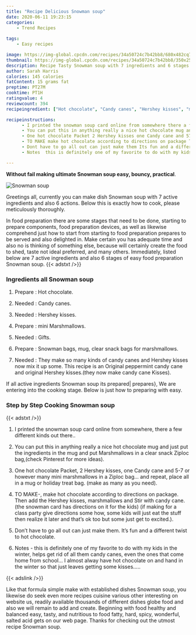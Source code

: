 ```yaml
---
title: "Recipe Delicious Snowman soup"
date: 2020-06-11 19:23:15
categories:
    - Trend Recipes
    
tags:
    - Easy recipes

image: https://img-global.cpcdn.com/recipes/34a50724c7b42bb8/680x482cq70/snowman-soup-recipe-main-photo.jpg
thumbnail: https://img-global.cpcdn.com/recipes/34a50724c7b42bb8/350x250cq70/snowman-soup-recipe-main-photo.jpg
description: Recipe Tasty Snowman soup with 7 ingredients and 6 stages of easy cooking.
author: Sarah Harris
calories: 145 calories
fatContent: 15 grams fat
preptime: PT27M
cooktime: PT1H
ratingvalue: 4
reviewcount: 394
recipeingredient: ["Hot chocolate", "Candy canes", "Hershey kisses", "mini Marshmallows", "Gifts", "Snowman bags mug clear snack bags for marshmallows", "They make so many kinds of candy canes and Hershey kisses now mix it up some This recipe is an Original peppermint candy cane and original Hershey kissesthey now make candy cane Kisses"]

recipeinstructions: 
      - I printed the snowman soup card online from somewhere there a few different kinds out there 
      - You can put this in anything really a nice hot chocolate mug and just put the ingredients in the mug and put Marshmallows in a clear snack Ziploc bagcheck Pinterest for more ideas 
      - One hot chocolate Packet 2 Hershey kisses one Candy cane and 57 or however many mini marshmallows in a Ziploc bag and repeat place all in a mug or holiday treat bag make as many as you need 
      - TO MAKE make hot chocolate according to directions on package Then add the Hershey kisses marshmallows and Stir with candy cane the snowman card has directions on it for the kids if making for a class party give directions some how some kids will just eat the stuff then realize it later and thats ok too but some just get to excited 
      - Dont have to go all out can just make them Its fun and a different twist to hot chocolate 
      - Notes  this is definitely one of my favorite to do with my kids in the winter helps get rid of all them candy canes even the ones that come home from school I almost alway have hot chocolate on and hand in the winter so that just leaves getting some kisses

---
```




**Without fail making ultimate Snowman soup easy, bouncy, practical**. 


![Snowman soup](https://img-global.cpcdn.com/recipes/34a50724c7b42bb8/680x482cq70/snowman-soup-recipe-main-photo.jpg "Snowman soup")




Greetings all, currently you can make dish Snowman soup with 7 active ingredients and also 6 actions. Below this is exactly how to cook, please meticulously thoroughly.

In food preparation there are some stages that need to be done, starting to prepare components, food preparation devices, as well as likewise comprehend just how to start from starting to food preparation prepares to be served and also delighted in. Make certain you has adequate time and also no is thinking of something else, because will certainly create the food to shed, taste not ideal preferred, and many others. Immediately, listed below are 7 active ingredients and also 6 stages of easy food preparation Snowman soup.
{{< adstxt />}}

### Ingredients all Snowman soup


1. Prepare  : Hot chocolate.

1. Needed  : Candy canes.

1. Needed  : Hershey kisses.

1. Prepare  : mini Marshmallows.

1. Needed  : Gifts.

1. Prepare  : Snowman bags, mug, clear snack bags for marshmallows.

1. Needed  : They make so many kinds of candy canes and Hershey kisses now mix it up some. This recipe is an Original peppermint candy cane and original Hershey kisses.(they now make candy cane Kisses).



If all active ingredients Snowman soup its prepared| prepares}, We are entering into the cooking stage. Below is just how to preparing with easy.

### Step by Step Cooking Snowman soup

{{< adstxt />}}


1. I printed the snowman soup card online from somewhere, there a few different kinds out there..



1. You can put this in anything really a nice hot chocolate mug and just put the ingredients in the mug and put Marshmallows in a clear snack Ziploc bag,(check Pinterest for more ideas).



1. One hot chocolate Packet, 2 Hershey kisses, one Candy cane and 5-7 or however many mini marshmallows in a Ziploc bag... and repeat, place all in a mug or holiday treat bag. (make as many as you need).



1. TO MAKE-, make hot chocolate according to directions on package. Then add the Hershey kisses, marshmallows and Stir with candy cane. (the snowman card has directions on it for the kids) (if making for a class party give directions some how, some kids will just eat the stuff then realize it later and that’s ok too but some just get to excited.).



1. Don’t have to go all out can just make them. It’s fun and a different twist to hot chocolate.



1. Notes - this is definitely one of my favorite to do with my kids in the winter, helps get rid of all them candy canes, even the ones that come home from school... I almost alway have hot chocolate on and hand in the winter so that just leaves getting some kisses.....





{{< adslink />}}

Like that formula simple make with established dishes Snowman soup, you likewise do seek even more recipes cuisine various other interesting on website us, readily available thousands of different dishes globe food and also we will remain to add and create. Beginning with food healthy and balanced easy, tasty, and nutritious to food fatty, hard, spicy, wonderful, salted acid gets on our web page. Thanks for checking out the utmost recipe Snowman soup.
